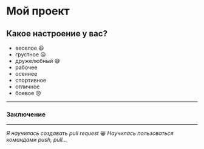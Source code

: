 # Мой проект

## Какое настроение у вас?
* веселое :smiley:
* грустное :unamused:
* дружелюбный :sweat_smile:
* рабочее
* осеннее
* спортивное
* отличное 
* боевое :angry:

---
### Заключение
---
*Я научилась создавать pull request* :grinning:
*Научилась пользоваться командами push, pull...*